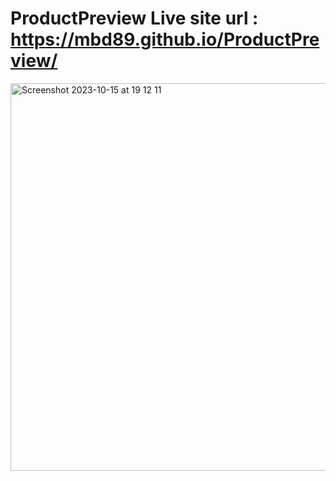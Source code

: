 # ProductPreview Live site url : https://mbd89.github.io/ProductPreview/
<img width="620" alt="Screenshot 2023-10-15 at 19 12 11" src="https://github.com/mbd89/ProductPreview/assets/87713231/7333cc83-a736-48c5-96ea-ccf03768fb82">
